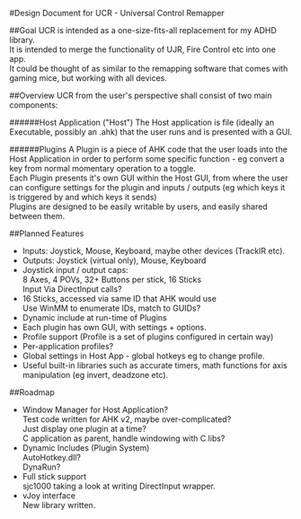 #Design Document for UCR - Universal Control Remapper

##Goal
UCR is intended as a one-size-fits-all replacement for my ADHD library.   
It is intended to merge the functionality of UJR, Fire Control etc into one app.   
It could be thought of as similar to the remapping software that comes with gaming mice, but working with all devices.

##Overview
UCR from the user's perspective shall consist of two main components:

######Host Application ("Host")
The Host application is file (ideally an Executable, possibly an .ahk) that the user runs and is presented with a GUI.   

######Plugins
A Plugin is a piece of AHK code that the user loads into the Host Application in order to perform some specific function - eg convert a key from normal momentary operation to a toggle.   
Each Plugin presents it's own GUI within the Host GUI, from where the user can configure settings for the plugin and inputs / outputs (eg which keys it is triggered by and which keys it sends)   
Plugins are designed to be easily writable by users, and easily shared between them.   

##Planned Features
* Inputs: Joystick, Mouse, Keyboard, maybe other devices (TrackIR etc).
* Outputs: Joystick (virtual only), Mouse, Keyboard
* Joystick input / output caps:   
8 Axes, 4 POVs, 32+ Buttons per stick, 16 Sticks   
Input Via DirectInput calls?   
* 16 Sticks, accessed via same ID that AHK would use   
Use WinMM to enumerate IDs, match to GUIDs?   
* Dynamic include at run-time of Plugins
* Each plugin has own GUI, with settings + options.
* Profile support (Profile is a set of plugins configured in certain way)
* Per-application profiles?
* Global settings in Host App - global hotkeys eg to change profile.
* Useful built-in libraries such as accurate timers, math functions for axis manipulation (eg invert, deadzone etc).



##Roadmap
* Window Manager for Host Application?   
Test code written for AHK v2, maybe over-complicated?   
Just display one plugin at a time?   
C application as parent, handle windowing with C libs?
* Dynamic Includes (Plugin System)   
AutoHotkey.dll?   
DynaRun?   
* Full stick support   
sjc1000 taking a look at writing DirectInput wrapper.   
* vJoy interface   
New library written.   

